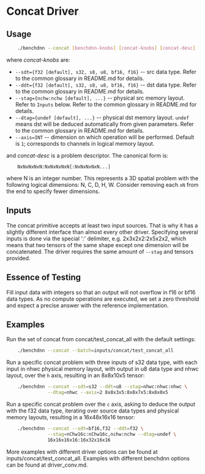# Concat Driver

## Usage
``` sh
    ./benchdnn --concat [benchdnn-knobs] [concat-knobs] [concat-desc] ...
```

where *concat-knobs* are:

 - `--sdt={f32 [default], s32, s8, u8, bf16, f16}` -- src data type.
            Refer to the common glossary in README.md for details.
 - `--ddt={f32 [default], s32, s8, u8, bf16, f16}` -- dst data type.
            Refer to the common glossary in README.md for details.
 - `--stag={nchw:nchw [default], ...}` -- physical src memory layout.
            Refer to ``Inputs`` below.
            Refer to the common glossary in README.md for details.
 - `--dtag={undef [default], ...}` -- physical dst memory layout. `undef` means
            dst will be deduced automatically from given parameters.
            Refer to the common glossary in README.md for details.
 - `--axis=INT` -- dimension on which operation will be performed.
            Default is `1`; corresponds to channels in logical memory layout.

and *concat-desc* is a problem descriptor. The canonical form is:
```
    NxNxNxNxN:NxNxNxNxN[:NxNxNxNxN...]
```
where N is an integer number. This represents a 3D spatial problem with the
following logical dimensions: N, C, D, H, W. Consider removing each `xN` from
the end to specify fewer dimensions.


## Inputs
The concat primitive accepts at least two input sources. That is why it has a
slightly different interface than almost every other driver. Specifying several
inputs is done via the special ':' delimiter, e.g. 2x3x2x2:2x5x2x2, which means
that two tensors of the same shape except one dimension will be concatenated.
The driver requires the same amount of `--stag` and tensors provided.


## Essence of Testing
Fill input data with integers so that an output will not overflow in f16 or bf16
data types. As no compute operations are executed, we set a zero threshold and
expect a precise answer with the reference implementation.


## Examples

Run the set of concat from concat/test_concat_all with the default settings:
``` sh
    ./benchdnn --concat --batch=inputs/concat/test_concat_all
```

Run a specific concat problem with three inputs of s32 data type, with each
input in nhwc physical memory layout, with output in u8 data type and nhwc
layout, over the `h` axis, resulting in an 8x8x10x5 tensor:
``` sh
    ./benchdnn --concat --sdt=s32 --ddt=u8 --stag=nhwc:nhwc:nhwc \
               --dtag=nhwc --axis=2 8x8x3x5:8x8x7x5:8x8x0x5
```

Run a specific concat problem over the `c` axis, asking to deduce the output
with the f32 data type, iterating over source data types and physical memory
layouts, resulting in a 16x48x16x16 tensor:
``` sh
    ./benchdnn --concat --sdt=bf16,f32 --ddt=f32 \
               --stag=nChw16c:nChw16c,nchw:nchw --dtag=undef \
               16x16x16x16:16x32x16x16
```

More examples with different driver options can be found at
inputs/concat/test_concat_all. Examples with different benchdnn options can be
found at driver_conv.md.
